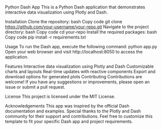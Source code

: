Python Dash App
This is a Python Dash application that demonstrates interactive data visualization using Plotly and Dash.

Installation
Clone the repository:
bash
Copy code
git clone https://github.com/your-username/your-repo.git
Navigate to the project directory:
bash
Copy code
cd your-repo
Install the required packages:
bash
Copy code
pip install -r requirements.txt

Usage
To run the Dash app, execute the following command:
python app.py
Open your web browser and visit http://localhost:8050 to access the application.

Features
Interactive data visualization using Plotly and Dash
Customizable charts and layouts
Real-time updates with reactive components
Export and download options for generated plots
Contributing
Contributions are welcome! If you have any suggestions or improvements, please open an issue or submit a pull request.

License
This project is licensed under the MIT License.

Acknowledgements
This app was inspired by the official Dash documentation and examples.
Special thanks to the Plotly and Dash community for their support and contributions.
Feel free to customize this template to fit your specific Dash app and project requirements.
